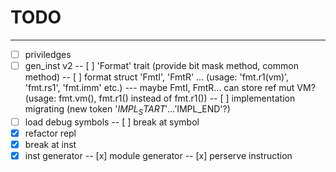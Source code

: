 # TODO

---

- [ ] priviledges
- [ ] gen_inst v2
    -- [ ] 'Format' trait (provide bit mask method, common method)
    -- [ ] format struct 'FmtI', 'FmtR' ... (usage: 'fmt.r1(vm)', 'fmt.rs1', 'fmt.imm' etc.)
        --- maybe FmtI, FmtR... can store ref mut VM? (usage: fmt.vm(), fmt.r1() instead of fmt.r1())
    -- [ ] implementation migrating (new token '$IMPL_START' ... '$IMPL_END'?)
- [ ] load debug symbols
    -- [ ] break at symbol
- [x] refactor repl
- [x] break at inst
- [x] inst generator
    -- [x] module generator
    -- [x] perserve instruction
